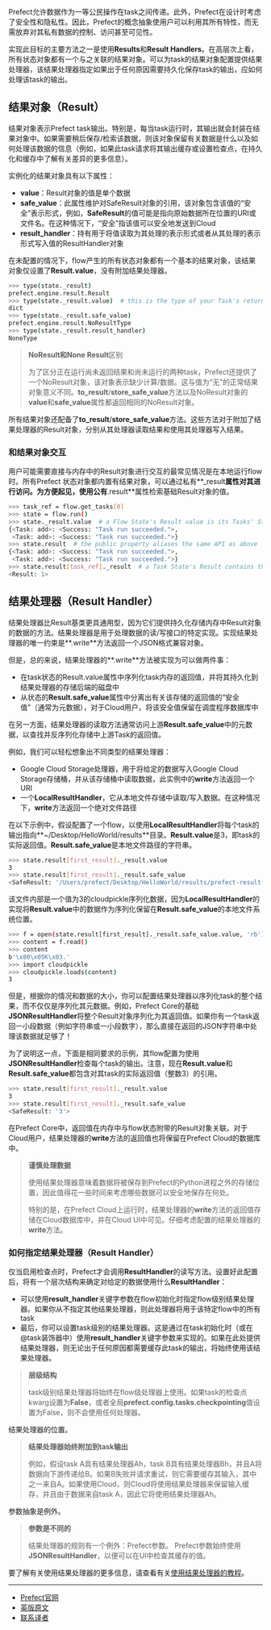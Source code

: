 Prefect允许数据作为一等公民操作在task之间传递。此外，Prefect在设计时考虑了安全性和隐私性。因此，Prefect的概念抽象使用户可以利用其所有特性，而无需放弃对其私有数据的控制、访问甚至可见性。

实现此目标的主要方法之一是使用**Results**和**Result Handlers**。在高层次上看，所有状态对象都有一个与之关联的结果对象。可以为task的结果对象配置提供结果处理器，该结果处理器指定如果出于任何原因需要持久化保存task的输出，应如何处理该task的输出。

## 结果对象（Result）

结果对象表示Prefect task输出。特别是，每当task运行时，其输出就会封装在结果对象中。如果需要稍后保存/检索该数据，则该对象保留有关数据是什么以及如何处理该数据的信息（例如，如果此task请求将其输出缓存或设置检查点，在持久化和缓存中了解有关差异的更多信息）。

实例化的结果对象具有以下属性：

 - **value**：Result对象的值是单个数据
 - **safe_value**：此属性维护对SafeResult对象的引用，该对象包含该值的“安全”表示形式，例如，**SafeResult**的值可能是指向原始数据所在位置的URI或文件名。在这种情况下，“安全”指该值可以安全地发送到Cloud
 - **result_handler**：持有用于将值读取为其处理的表示形式或者从其处理的表示形式写入值的ResultHandler对象

在未配置的情况下，flow产生的所有状态对象都有一个基本的结果对象，该结果对象仅设置了**Result.value**，没有附加结果处理器。

````bash
>>> type(state._result)
prefect.engine.result.Result
>>> type(state._result.value)  # this is the type of your Task's return value
dict
>>> type(state._result.safe_value)
prefect.engine.result.NoResultType
>>> type(state._result.result_handler)
NoneType
````

> 
> **NoResult和None Result**区别
> 
> 为了区分正在运行尚未返回结果和尚未运行的两种task，Prefect还提供了一个NoResult对象，该对象表示缺少计算/数据。这与值为“无”的正常结果对象意义不同。**to_result**/**store_safe_value**方法以及NoResult对象的**value**和**safe_value**属性都返回相同的NoResult对象。
> 

所有结果对象还配备了**to_result**/**store_safe_value**方法。这些方法对于附加了结果处理器的Result对象，分别从其处理器读取结果和使用其处理器写入结果。

### 和结果对象交互

用户可能需要直接与内存中的Result对象进行交互的最常见情况是在本地运行flow时。所有Prefect 状态对象都内置有结果对象，可以通过私有**_result**属性对其进行访问。为方便起见，使用公有**.result**属性检索基础Result对象的值。

````bash
>>> task_ref = flow.get_tasks[0]
>>> state = flow.run()
>>> state._result.value  # a Flow State's Result value is its Tasks' States
{<Task: add>: <Success: "Task run succeeded.">,
 <Task: add>: <Success: "Task run succeeded.">}
>>> state.result  # the public property aliases the same API as above
{<Task: add>: <Success: "Task run succeeded.">,
 <Task: add>: <Success: "Task run succeeded.">}
>>> state.result[task_ref]._result  # a Task State's Result contains the Task's return value
<Result: 1>
````

## 结果处理器（Result Handler）

结果处理器比Result基类更具通用型，因为它们提供持久化存储内存中Result对象的数据的方法。结果处理器是用于处理数据的读/写接口的特定实现。实现结果处理器的唯一约束是**.write**方法返回一个JSON格式兼容对象。

但是，总的来说，结果处理器的**.write**方法被实现为可以做两件事：

 - 在task状态的Result.value属性中序列化task内存的返回值，并将其持久化到结果处理器的存储后端的磁盘中
 - 从状态的**Result.safe_value**属性中分离出有关该存储的返回值的“安全值”（通常为元数据），对于Cloud用户，将该安全值保留在调度程序数据库中

在另一方面，结果处理器的读取方法通常访问上游**Result.safe_value**中的元数据，以查找并反序列化存储中上游Task的返回值。

例如，我们可以轻松想象出不同类型的结果处理器：

 - Google Cloud Storage处理器，用于将给定的数据写入Google Cloud Storage存储桶，并从该存储桶中读取数据，此实例中的**write**方法返回一个URI
 - 一个**LocalResultHandler**，它从本地文件存储中读取/写入数据。在这种情况下，**write**方法返回一个绝对文件路径

在以下示例中，假设配置了一个flow，以使用**LocalResultHandler**将每个task的输出指向**~/Desktop/HelloWorld/results**目录。**Result.value**是3，即task的实际返回值。**Result.safe_value**是本地文件路径的字符串。

````bash
>>> state.result[first_result]._result.value
3
>>> state.result[first_result]._result.safe_value           
<SafeResult: '/Users/prefect/Desktop/HelloWorld/results/prefect-result-2020-02-23t18-38-40-381223-00-00'>
````

该文件内部是一个值为3的cloudpickle序列化数据，因为**LocalResultHandler**的实现将**Result.value**中的数据作为序列化保留在**Result.safe_value**的本地文件系统位置。

````bash
>>> f = open(state.result[first_result]._result.safe_value.value, 'rb')
>>> content = f.read()     
>>> content                
b'\x80\x05K\x03.'
>>> import cloudpickle     
>>> cloudpickle.loads(content)                              
3
````

但是，根据你的情况和数据的大小，你可以配置结果处理器以序列化task的整个结果，而不仅仅是序列化其元数据。例如，Prefect Core的基础**JSONResultHandler**将整个Result对象序列化为其返回值。如果你有一个task返回一小段数据（例如字符串或一小段数字），那么直接在返回的JSON字符串中处理该数据就足够了！

为了说明这一点，下面是相同要求的示例，其flow配置为使用**JSONResultHandler**检查每个task的输出。注意，现在**Result.value**和**Result.safe_value**都包含对其task的实际返回值（整数3）的引用。

````bash
>>> state.result[first_result]._result.value                 
3
>>> state.result[first_result]._result.safe_value            
<SafeResult: '3'>
````

在Prefect Core中，返回值在内存中与flow状态附带的Result对象关联。对于Cloud用户，结果处理器的**write**方法的返回值也将保留在Prefect Cloud的数据库中。

> 
> **谨慎处理数据**
> 
> 使用结果处理器意味着数据将被保存到Prefect的Python进程之外的存​​储位置，因此值得花一些时间来考虑哪些数据可以安全地保存在何处。
> 
> 特别的是，在Prefect Cloud上运行时，结果处理器的**write**方法的返回值存储在Cloud数据库中，并在Cloud UI中可见。仔细考虑配置的结果处理器的**write**方法。
> 

### 如何指定结果处理器（Result Handler）

仅当启用检查点时，Prefect才会调用**ResultHandler**的读写方法。设置好此配置后，将有一个层次结构来确定对给定的数据使用什么**ResultHandler**：

 - 可以使用**result_handler**关键字参数在flow初始化时指定flow级别结果处理器。如果你从不指定其他结果处理器，则此处理器将用于该特定flow中的所有task
 - 最后，你可以设置task级别的结果处理器。这是通过在task初始化时（或在@task装饰器中）使用**result_handler**关键字参数来实现的。如果在此处提供结果处理器，则无论出于任何原因都需要缓存此task的输出，将始终使用该结果处理器。

> 
> **层级结构**
> 
> task级别结果处理器将始终在flow级处理器上使用。如果task的检查点kwarg设置为**False**，或者全局**prefect.config.tasks.checkpointing**值设置为False，则不会使用任何处理器。
> 

结果处理器的位置。

> 
> **结果处理器始终附加到task输出**
> 
> 例如，假设task A具有结果处理器Ah，task B具有结果处理器Bh，并且A将数据向下游传递给B。如果B失败并请求重试，则它需要缓存其输入，其中之一来自A。如果使用Cloud，则Cloud将使用结果处理器来保留输入缓存，并且由于数据来自task A，因此它将使用结果处理器Ah。
> 

参数抽象是例外。

> 
> **参数是不同的**
> 
> 结果处理器的规则有一个例外：Prefect参数。 Prefect参数始终使用**JSONResultHandler**，以便可以在UI中检查其缓存的值。
> 

要了解有关使用结果处理器的更多信息，请查看有关[使用结果处理器的教程](https://docs.prefect.io/core/advanced_tutorials/using-result-handlers.html)。

***

- [Prefect官网](https://www.prefect.io/)
- [英版原文](https://docs.prefect.io/core/concepts/results.html)
- [联系译者](https://github.com/listen-lavender)


